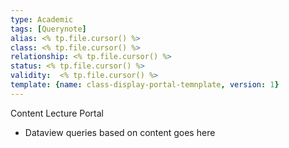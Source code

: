 ```yaml
---
type: Academic
tags: [Querynote]
alias: <% tp.file.cursor() %>
class: <% tp.file.cursor() %>
relationship: <% tp.file.cursor() %>
status: <% tp.file.cursor() %>
validity:  <% tp.file.cursor() %>
template: {name: class-display-portal-temnplate, version: 1}
---
```



Content Lecture Portal

- Dataview queries based on content goes here